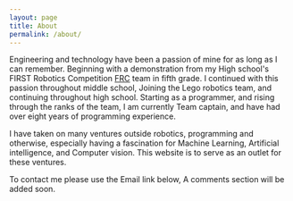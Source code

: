 ```yaml
---
layout: page
title: About
permalink: /about/
--- 
```


Engineering and technology have been a passion of mine for as long as I can remember.  Beginning with a demonstration from my High school's FIRST Robotics Competition [FRC](http://www.firstinspires.org) team in fifth grade. I continued with this passion throughout middle school, Joining the Lego robotics team, and continuing throughout high school. Starting as a programmer, and rising through the ranks of the team, I am currently Team captain, and have had over eight years of programming experience.

I have taken on many ventures outside robotics, programming and otherwise, especially having a fascination for Machine Learning, Artificial intelligence, and Computer vision. This website is to serve as an outlet for these ventures. 

To contact me please use the Email link below, A comments section will be added soon.
